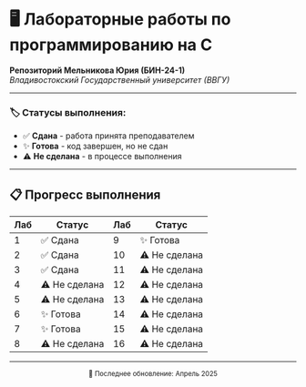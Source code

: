 # 🖥️ Лабораторные работы по программированию на C

**Репозиторий Мельникова Юрия (БИН-24-1)**  
*Владивостокский Государственный университет (ВВГУ)*

---

### 🏷️ Статусы выполнения:
- ✅ **Сдана** - работа принята преподавателем
- ✨ **Готова** - код завершен, но не сдан
- ⚠️ **Не сделана** - в процессе выполнения

---

## 📋 Прогресс выполнения

| Лаб | Статус        | Лаб | Статус        |
|-----|---------------|-----|---------------|
| 1   | ✅ Сдана     | 9   | ✨ Готова     |
| 2   | ✅ Сдана     | 10  | ⚠️ Не сделана |
| 3   | ✅ Сдана     | 11  | ⚠️ Не сделана |
| 4   | ⚠️ Не сделана| 12  | ⚠️ Не сделана |
| 5   | ⚠️ Не сделана| 13  | ⚠️ Не сделана |
| 6   | ✨ Готова    | 14  | ⚠️ Не сделана |
| 7   | ✨ Готова    | 15  | ⚠️ Не сделана |
| 8   | ⚠️ Не сделана| 16  | ⚠️ Не сделана |

---

<div align="center">
  <sub>📅 Последнее обновление: Апрель 2025</sub>
</div>
